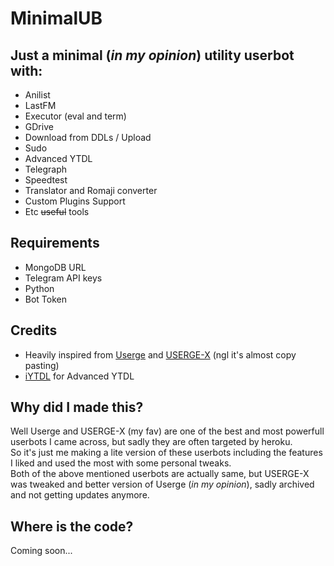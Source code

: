 # MinimalUB
## Just a minimal (_in my opinion_) utility userbot with:
* Anilist
* LastFM
* Executor (eval and term)
* GDrive
* Download from DDLs / Upload
* Sudo
* Advanced YTDL
* Telegraph
* Speedtest
* Translator and Romaji converter
* Custom Plugins Support
* Etc ~~useful~~ tools

## Requirements
* MongoDB URL
* Telegram API keys
* Python
* Bot Token

## Credits
* Heavily inspired from [Userge](https://github.com/UsergeTeam/Userge) and [USERGE-X](https://github.com/code-rgb/USERGE-X) (ngl it's almost copy pasting)
* [iYTDL](https://github.com/iytdl/iytdl) for Advanced YTDL

## Why did I made this?
Well Userge and USERGE-X (my fav) are one of the best and most powerfull userbots I came across, but sadly they are often targeted by heroku.<br>
So it's just me making a lite version of these userbots including the features I liked and used the most with some personal tweaks.<br>
Both of the above mentioned userbots are actually same, but USERGE-X was tweaked and better version of Userge (_in my opinion_), sadly archived and not getting updates anymore.

## Where is the code?
Coming soon...
